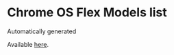 # Chrome OS Flex Models list
Automatically generated

Available [here](https://raw.githubusercontent.com/fclairamb/chrome-os-flex-models-list/main/models.txt).
